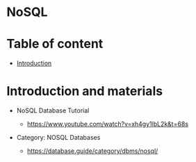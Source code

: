 # NoSQL

# Table of content

- [Introduction](#introduction)

# Introduction and materials


- NoSQL Database Tutorial
    - https://www.youtube.com/watch?v=xh4gy1lbL2k&t=68s

- Category: NOSQL Databases
    - https://database.guide/category/dbms/nosql/